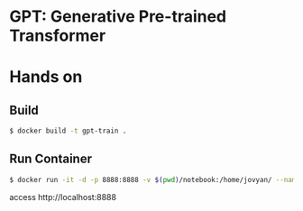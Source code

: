 
# GPT: Generative Pre-trained Transformer


# Hands on
## Build
```bash
$ docker build -t gpt-train .
```

## Run Container
```bash
$ docker run -it -d -p 8888:8888 -v $(pwd)/notebook:/home/jovyan/ --name ml_docker -u root gpt-train
```

access http://localhost:8888